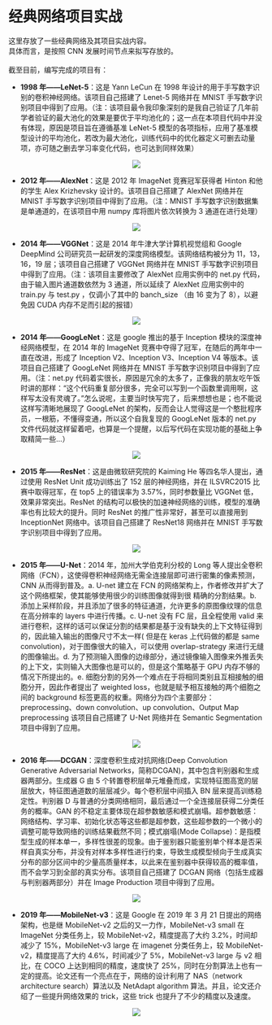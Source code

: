 # 经典网络项目实战
这里存放了一些经典网络及其项目实战内容。</br>
具体而言，是按照 CNN 发展时间节点来拟写存放的。</br>
</br>
截至目前，编写完成的项目有：</br>
 - <b>1998 年——LeNet-5</b>：这是 Yann LeCun 在 1998 年设计的用于手写数字识别的卷积神经网络。该项目自己搭建了 Lenet-5 网络并在 MNIST 手写数字识别项目中得到了应用。（注：该项目最令我印象深刻的是我自己验证了几年前学者验证的最大池化的效果是要优于平均池化的；这一点在本项目代码中并没有体现，原因是项目旨在遵循基准 LeNet-5 模型的各项指标，应用了基准模型设计的平均池化，若改为最大池化，训练代码中的优化器定义可删去动量项，亦可随之删去学习率变化代码，也可达到同样效果）

<div align="center"><img src="https://www.researchgate.net/profile/Sheraz-Khan-14/publication/321586653/figure/fig4/AS:568546847014912@1512563539828/The-LeNet-5-Architecture-a-convolutional-neural-network.png" /></div> 

 - <b>2012 年——AlexNet</b>：这是 2012 年 ImageNet 竞赛冠军获得者 Hinton 和他的学生 Alex Krizhevsky 设计的。该项目自己搭建了 AlexNet 网络并在 MNIST 手写数字识别项目中得到了应用。（注：MNIST 手写数字识别数据集是单通道的，在该项目中用 numpy 库将图片依次转换为 3 通道在进行处理）

<div align="center"><img src="https://miro.medium.com/proxy/1*qyc21qM0oxWEuRaj-XJKcw.png" /></div> 

 - <b>2014 年——VGGNet</b>：这是 2014 年牛津大学计算机视觉组和 Google DeepMind 公司研究员一起研发的深度网络模型。该网络结构被分为 11，13，16，19 层；该项目自己搭建了 VGGNet 网络并在 MNIST 手写数字识别项目中得到了应用。（注：该项目主要修改了 AlexNet 应用实例中的 net.py 代码，由于输入图片通道数依然为 3 通道，所以延续了 AlexNet 应用实例中的 train.py 与 test.py ，仅调小了其中的 banch_size （由 16 变为了 8），以避免因 CUDA 内存不足而引起的报错）

<div align="center"><img src="https://www.researchgate.net/profile/Timea-Bezdan/publication/333242381/figure/fig2/AS:760979981860866@1558443174380/VGGNet-architecture-19.ppm" /></div> 

 - <b>2014 年——GoogLeNet</b>：这是 google 推出的基于 Inception 模块的深度神经网络模型，在 2014 年的 ImageNet 竞赛中夺得了冠军，在随后的两年中一直在改进，形成了 Inception V2、Inception V3、Inception V4 等版本。该项目自己搭建了 GoogLeNet 网络并在 MNIST 手写数字识别项目中得到了应用。（注：net.py 代码着实很长，原因是冗余的太多了，正像我的朋友吃午饭时讲的那样：“这个代码重复部分很多，完全可以写到一个函数里调用啊，这样写太没有灵魂了。”怎么说呢，主要当时快写完了，后来想想也是；也不能说这样写清晰地展现了 GoogLeNet 的架构，反而会让人觉得这是一个憨批程序员，一根筋，不懂得变通，所以这个自我复现的 GoogLeNet 版本的 net.py 文件代码就这样留着吧，也算是一个提醒，以后写代码在实现功能的基础上争取精简一些...）

<div align="center"><img src="https://miro.medium.com/max/5176/1*ZFPOSAted10TPd3hBQU8iQ.png" /></div> 

 - <b>2015 年——ResNet</b>：这是由微软研究院的 Kaiming He 等四名华人提出，通过使用 ResNet Unit 成功训练出了 152 层的神经网络，并在 ILSVRC2015 比赛中取得冠军，在 top5 上的错误率为 3.57%，同时参数量比 VGGNet 低，效果非常突出。ResNet 的结构可以极快的加速神经网络的训练，模型的准确率也有比较大的提升。同时 ResNet 的推广性非常好，甚至可以直接用到 InceptionNet 网络中。该项目自己搭建了 ResNet18 网络并在 MNIST 手写数字识别项目中得到了应用。

<div align="center"><img src="https://upload-images.jianshu.io/upload_images/15074510-faee46ef496b76bf.jpg" /></div> 

 - <b>2015 年——U-Net</b>：2014 年，加州大学伯克利分校的 Long 等人提出全卷积网络（FCN），这使得卷积神经网络无需全连接层即可进行密集的像素预测，CNN 从而得到普及。a. U-net 建立在 FCN 的网络架构上，作者修改并扩大了这个网络框架，使其能够使用很少的训练图像就得到很 精确的分割结果。b. 添加上采样阶段，并且添加了很多的特征通道，允许更多的原图像纹理的信息在高分辨率的 layers 中进行传播。c. U-net 没有 FC 层，且全程使用 valid 来进行卷积，这样的话可以保证分割的结果都是基于没有缺失的上下文特征得到的，因此输入输出的图像尺寸不太一样( 但是在 keras 上代码做的都是 same convolution)，对于图像很大的输入，可以使用 overlap-strategy 来进行无缝的图像输出。d. 为了预测输入图像的边缘部分，通过镜像输入图像来外推丢失的上下文，实则输入大图像也是可以的，但是这个策略基于 GPU 内存不够的情况下所提出的。e. 细胞分割的另外一个难点在于将相同类别且互相接触的细胞分开，因此作者提出了 weighted loss，也就是赋予相互接触的两个细胞之间的 background 标签更高的权重。网络分为四个主要部分：preprocessing、down convolution、up convolution、Output Map preprocessing 该项目自己搭建了 U-Net 网络并在 Semantic Segmentation 项目中得到了应用。

<div align="center"><img src="https://shunqiang.ml/img/unet.png" /></div>

 - <b>2016 年——DCGAN</b>：深度卷积生成对抗网络(Deep Convolution Generative Adversarial Networks，简称DCGAN)，其中包含判别器和生成器两部分。生成器 G 由 5 个转置卷积层单元堆叠而成，实现特征图高宽的层层放大，特征图通道数的层层减少。每个卷积层中间插入 BN 层来提高训练稳定性。判别器 D 与普通的分类网络相同，最后通过一个全连接层获得二分类任务的概率。GAN 的不稳定主要体现在超参数敏感和模式崩塌。超参数敏感：网络结构、学习率、初始化状态等这些都是超参数，这些超参数的一个微小的调整可能导致网络的训练结果截然不同；模式崩塌(Mode Collapse)：是指模型生成的样本单一，多样性很差的现象。由于鉴别器只能鉴别单个样本是否采样自真实分布，并没有对样本多样性进行约束，导致生成模型倾向于生成真实分布的部分区间中的少量高质量样本，以此来在鉴别器中获得较高的概率值，而不会学习到全部的真实分布。该项目自己搭建了 DCGAN 网络（包括生成器与判别器两部分）并在 Image Production 项目中得到了应用。

<div align="center"><img src="https://kakawanyifan.com/-/1/04/11/005.png" /></div>


 - <b>2019 年——MobileNet-v3</b>：这是 Google 在 2019 年 3 月 21 日提出的网络架构，也是继 MobileNet-v2 之后的又一力作，MobileNet-v3 small 在 ImageNet 分类任务上，较 MobileNet-v2，精度提高了大约 3.2%，时间却减少了 15%，MobileNet-v3 large 在 imagenet 分类任务上，较 MobileNet-v2，精度提高了大约 4.6%，时间减少了 5%，MobileNet-v3 large 与 v2 相比，在 COCO 上达到相同的精度，速度快了 25%，同时在分割算法上也有一定的提高。论文还有一个亮点在于，网络的设计利用了 NAS（network architecture search）算法以及 NetAdapt algorithm 算法。并且，论文还介绍了一些提升网络效果的 trick，这些 trick 也提升了不少的精度以及速度。

<div align="center"><img src="https://1.bp.blogspot.com/-qMBHklyOfic/XcxKvHgiB8I/AAAAAAAAE8A/osT1RxwyqPY7bE_x7vsyYTYiIt7QSn0hQCEwYBhgL/s640/image1.png" /></div> 

</br>
